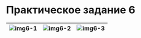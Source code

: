 # Практическое задание 6

| ![img6-1](https://github.com/user-attachments/assets/526bb439-7017-40a3-b64e-bbc53d8e3035) | ![img6-2](https://github.com/user-attachments/assets/91a7614e-d285-477a-9a11-55dda8da3879) | ![img6-3](https://github.com/user-attachments/assets/6ba0b5fa-adb8-41dd-840e-015a488c7676) |
|---|---|---|

